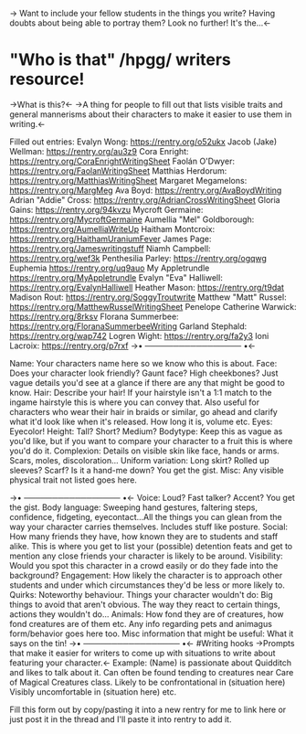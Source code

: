 -> Want to include your fellow students in the things you write? Having doubts about being able to portray them? Look no further! It's the...<- 
# "Who is that" /hpgg/ writers resource!
->What is this?<- 
->A thing for people to fill out that lists visible traits and general mannerisms about their characters to make it easier to use them in writing.<- 

Filled out entries:
Evalyn Wong: https://rentry.org/o52ukx
Jacob (Jake) Wellman: https://rentry.org/au3z9
Cora Enright: https://rentry.org/CoraEnrightWritingSheet
Faolán O'Dwyer: https://rentry.org/FaolanWritingSheet
Matthias Herdorum: https://rentry.org/MatthiasWritingSheet
Margaret Megamelons: https://rentry.org/MargMeg
Ava Boyd: https://rentry.org/AvaBoydWriting
Adrian "Addie" Cross: https://rentry.org/AdrianCrossWritingSheet
Gloria Gains: https://rentry.org/94kvzu
Mycroft Germaine: https://rentry.org/MycroftGermaine
Aumellia "Mel" Goldborough: https://rentry.org/AumelliaWriteUp
Haitham Montcroix: https://rentry.org/HaithamUraniumFever
James Page: https://rentry.org/Jameswritingstuff
Niamh Campbell: https://rentry.org/wef3k
Penthesilia Parley: https://rentry.org/ogqwg
Euphemia https://rentry.org/uq9auo
My Appletrundle https://rentry.org/MyAppletrundle
Evalyn "Eva" Halliwell: https://rentry.org/EvalynHalliwell
Heather Mason: https://rentry.org/t9dat
Madison Rout: https://rentry.org/SoggyTroutwrite
Matthew "Matt" Russel: https://rentry.org/MatthewRusselWritingSheet
Penelope Catherine Warwick: https://rentry.org/8rksv
Florana Summerbee: https://rentry.org/FloranaSummerbeeWriting
Garland Stephald: https://rentry.org/wap742
Logren Wight: https://rentry.org/fa2y3
Ioni Lacroix: https://rentry.org/p7rxf
->• ───────────────── •<-

Name: Your characters name here so we know who this is about.
Face: Does your character look friendly? Gaunt face? High cheekbones? Just vague details you'd see at a glance if there are any that might be good to know.
Hair: Describe your hair! If your hairstyle isn't a 1:1 match to the ingame hairstyle this is where you can convey that. Also useful for characters who wear their hair in braids or similar, go ahead and clarify what it'd look like when it's released. How long it is, volume etc. 
Eyes: Eyecolor!
Height: Tall? Short? Medium?
Bodytype: Keep this as vague as you'd like, but if you want to compare your character to a fruit this is where you'd do it.
Complexion: Details on visible skin like face, hands or arms. Scars, moles, discoloration...
Uniform variation: Long skirt? Rolled up sleeves? Scarf? Is it a hand-me down? You get the gist.
Misc: Any visible physical trait not listed goes here.

->• ───────────────── •<-
Voice: Loud? Fast talker? Accent? You get the gist.
Body language: Sweeping hand gestures, faltering steps, confidence, fidgeting, eyecontact...All the things you can glean from the way your character carries themselves. Includes stuff like posture.
Social: How many friends they have, how known they are to students and staff alike. This is where you get to list your (possible) detention feats and get to mention any close friends your character is likely to be around.
Visibility: Would you spot this character in a crowd easily or do they fade into the background?
Engagement: How likely the character is to approach other students and under which circumstances they'd be less or more likely to.
Quirks: Noteworthy behaviour. 
Things your character wouldn't do: Big things to avoid that aren't obvious. The way they react to certain things, actions they wouldn't do...
Animals: How fond they are of creatures, how fond creatures are of them etc. Any info regarding pets and animagus form/behavior goes here too.
Misc information that might be useful: What it says on the tin!
->• ───────────────── •<-
#Writing hooks
->Prompts that make it easier for writers to come up with situations to write about featuring your character.<-
Example:
(Name) is passionate about Quidditch and likes to talk about it.
Can often be found tending to creatures near Care of Magical Creatures class.
Likely to be confrontational in (situation here)
Visibly uncomfortable in (situation here) etc.

Fill this form out by copy/pasting it into a new rentry for me to link here or just post it in the thread and I'll paste it into rentry to add it.
